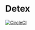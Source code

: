 # Detex

[![CircleCI](https://circleci.com/gh/tomokinakamaru/detex.svg?style=svg)](https://circleci.com/gh/tomokinakamaru/detex)
